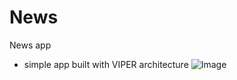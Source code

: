 # News

News app

* simple app built with VIPER architecture
![Image](https://user-images.githubusercontent.com/40772171/122260878-0f4c9d80-ced4-11eb-8b9b-daba06f1fe29.PNG)
